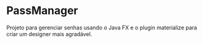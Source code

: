 # PassManager
Projeto para gerenciar senhas usando o Java FX e o plugin materialize para criar um designer mais agradável.
